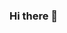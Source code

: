 ### Hi there 👋

<!--
**Dieforrobux/Dieforrobux** is a ✨ _special_ ✨ repository because its `README.md` (this file) appears on your GitHub profile.

Here are some ideas to get you started:

- 🔭 I’m currently working on Nothing, I Only Work on it if i want to do a tutorial.
- 🌱 I’m currently learning School
- 👯 I’m looking to collaborate on Making A Very Cool Cloud Game (Since I'm Scratcher Rank)
- 🤔 I’m looking for help with Coding On Github And Scratch.mit.edu!
- 💬 Ask me about If You want me to update my games
- 📫 How to reach me: Go To Maryland 
- 😄 Pronouns: I Don't Know
- ⚡ Fun fact: I Would Love If you Loved and faved my games! And Follow!
-->
